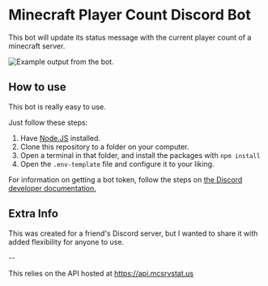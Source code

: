 # Minecraft Player Count Discord Bot

This bot will update its status message with the current player count of a minecraft server.

![Example output from the bot.](https://i.imgur.com/AZo7Z9H.png)

## How to use

This bot is really easy to use.

Just follow these steps:
1. Have [Node.JS](https://nodejs.org) installed.
2. Clone this repository to a folder on your computer.
3. Open a terminal in that folder, and install the packages with `npm install`
4. Open the `.env-template` file and configure it to your liking.

For information on getting a bot token, follow the steps on [the Discord developer documentation.](https://discordapp.com/developers/docs/intro)

## Extra Info

This was created for a friend's Discord server, but I wanted to share it with added flexibility for anyone to use.

--

This relies on the API hosted at https://api.mcsrvstat.us
